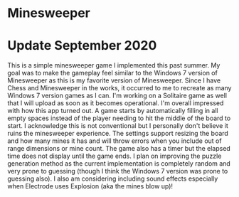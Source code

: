 # Minesweeper

# Update September 2020
This is a simple minesweeper game I implemented this past summer.  My goal was to make the gameplay feel similar to the Windows 7 version of Minesweeper as this is my favorite version of Minesweeper.  Since I have Chess and Minesweeper in the works, it occurred to me to recreate as many Windows 7 version games as I can.  I'm working on a Solitaire game as well that I will upload as soon as it becomes operational.  I'm overall impressed with how this app turned out.  A game starts by automatically filling in all empty spaces instead of the player needing to hit the middle of the board to start.  I acknowledge this is not conventional but I personally don't believe it ruins the minesweeper experience.  The settings support resizing the board and how many mines it has and will throw errors when you include out of range dimensions or mine count.  The game also has a timer but the elapsed time does not display until the game ends.  I plan on improving the puzzle generation method as the current implementation is completely random and very prone to guessing (though I think the Windows 7 version was prone to guessing also).  I also am considering including sound effects especially when Electrode uses Explosion (aka the mines blow up)!
